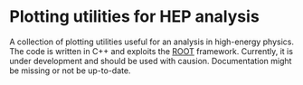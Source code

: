 # Plotting utilities for HEP analysis

A collection of plotting utilities useful for an analysis in high-energy physics. The code is written in C++ and exploits the [ROOT](https://root.cern.ch/) framework. Currently, it is under development and should be used with causion. Documentation might be missing or not be up-to-date.

